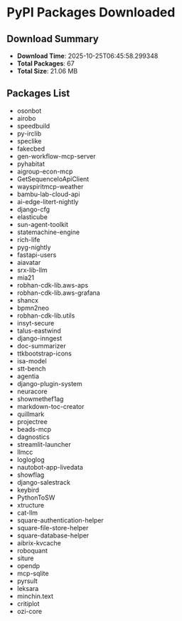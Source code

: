 # PyPI Packages Downloaded

## Download Summary
- **Download Time**: 2025-10-25T06:45:58.299348
- **Total Packages**: 67
- **Total Size**: 21.06 MB

## Packages List
- osonbot
- airobo
- speedbuild
- py-irclib
- speclike
- fakecbed
- gen-workflow-mcp-server
- pyhabitat
- aigroup-econ-mcp
- GetSequenceIoApiClient
- wayspiritmcp-weather
- bambu-lab-cloud-api
- ai-edge-litert-nightly
- django-cfg
- elasticube
- sun-agent-toolkit
- statemachine-engine
- rich-life
- pyg-nightly
- fastapi-users
- aiavatar
- srx-lib-llm
- mia21
- robhan-cdk-lib.aws-aps
- robhan-cdk-lib.aws-grafana
- shancx
- bpmn2neo
- robhan-cdk-lib.utils
- insyt-secure
- talus-eastwind
- django-inngest
- doc-summarizer
- ttkbootstrap-icons
- isa-model
- stt-bench
- agentia
- django-plugin-system
- neuracore
- showmethef1ag
- markdown-toc-creator
- quillmark
- projectree
- beads-mcp
- dagnostics
- streamlit-launcher
- llmcc
- logloglog
- nautobot-app-livedata
- showflag
- django-salestrack
- keybird
- PythonToSW
- xtructure
- cat-llm
- square-authentication-helper
- square-file-store-helper
- square-database-helper
- aibrix-kvcache
- roboquant
- siture
- opendp
- mcp-sqlite
- pyrsult
- leksara
- minchin.text
- critiplot
- ozi-core
